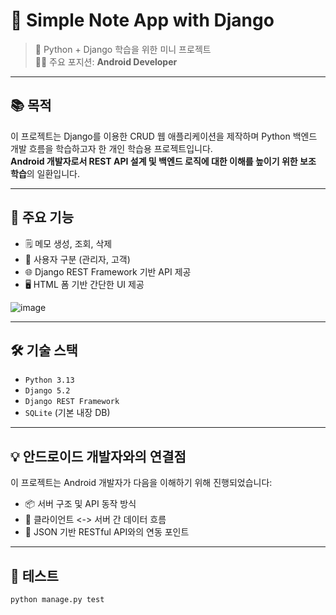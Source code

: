 # 📝 Simple Note App with Django

> 🎯 Python + Django 학습을 위한 미니 프로젝트  
> 👨‍💻 주요 포지션: **Android Developer**

---

## 📚 목적

이 프로젝트는 Django를 이용한 CRUD 웹 애플리케이션을 제작하며 Python 백엔드 개발 흐름을 학습하고자 한 개인 학습용 프로젝트입니다.  
**Android 개발자로서 REST API 설계 및 백엔드 로직에 대한 이해를 높이기 위한 보조 학습**의 일환입니다.

---

## 🚀 주요 기능

- 🗒️ 메모 생성, 조회, 삭제
- 👤 사용자 구분 (관리자, 고객)
- 🌐 Django REST Framework 기반 API 제공
- 🖥️ HTML 폼 기반 간단한 UI 제공

![image](https://github.com/user-attachments/assets/5ab0b019-ecb7-433a-8500-f437df10e90b)


---

## 🛠️ 기술 스택

- `Python 3.13`
- `Django 5.2`
- `Django REST Framework`
- `SQLite` (기본 내장 DB)

---

## 💡 안드로이드 개발자와의 연결점

이 프로젝트는 Android 개발자가 다음을 이해하기 위해 진행되었습니다:

- 📦 서버 구조 및 API 동작 방식
- 🔁 클라이언트 <-> 서버 간 데이터 흐름
- 🧩 JSON 기반 RESTful API와의 연동 포인트

---

## 🧪 테스트

```bash
python manage.py test
